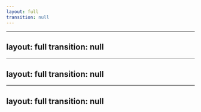```yaml
---
layout: full
transition: null
---
```


<BenchmarkResults xMaximum="5" filterSeries="['Wasmer using JSC']" />

---
layout: full
transition: null
---

<BenchmarkResults xMaximum="5" filterSeries="['Wasmer using JSC', 'Safari']" />


---
layout: full
transition: null
---

<BenchmarkResults filterSeries="['Wasmer using JSC', 'Safari']" />


---
layout: full
transition: null
---

<BenchmarkResults />

